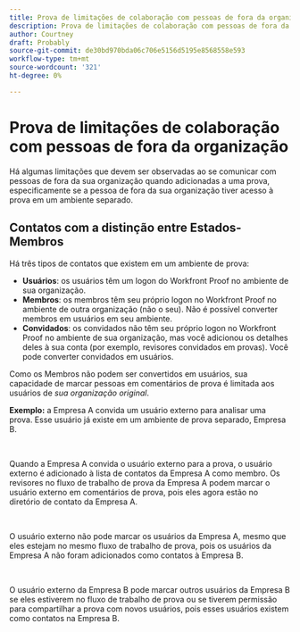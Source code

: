 ```yaml
---
title: Prova de limitações de colaboração com pessoas de fora da organização
description: Prova de limitações de colaboração com pessoas de fora da organização
author: Courtney
draft: Probably
source-git-commit: de30bd970bda06c706e5156d5195e8568558e593
workflow-type: tm+mt
source-wordcount: '321'
ht-degree: 0%

---
```


# Prova de limitações de colaboração com pessoas de fora da organização

Há algumas limitações que devem ser observadas ao se comunicar com pessoas de fora da sua organização quando adicionadas a uma prova, especificamente se a pessoa de fora da sua organização tiver acesso à prova em um ambiente separado.

## Contatos com a distinção entre Estados-Membros

Há três tipos de contatos que existem em um ambiente de prova:

* **Usuários**: os usuários têm um logon do Workfront Proof no ambiente de sua organização.
* **Membros**: os membros têm seu próprio logon no Workfront Proof no ambiente de outra organização (não o seu). Não é possível converter membros em usuários em seu ambiente.
* **Convidados**: os convidados não têm seu próprio logon no Workfront Proof no ambiente de sua organização, mas você adicionou os detalhes deles à sua conta (por exemplo, revisores convidados em provas). Você pode converter convidados em usuários.

Como os Membros não podem ser convertidos em usuários, sua capacidade de marcar pessoas em comentários de prova é limitada aos usuários de *sua organização original*.

**Exemplo:** a Empresa A convida um usuário externo para analisar uma prova. Esse usuário já existe em um ambiente de prova separado, Empresa B.

 

Quando a Empresa A convida o usuário externo para a prova, o usuário externo é adicionado à lista de contatos da Empresa A como membro. Os revisores no fluxo de trabalho de prova da Empresa A podem marcar o usuário externo em comentários de prova, pois eles agora estão no diretório de contato da Empresa A.

 

O usuário externo não pode marcar os usuários da Empresa A, mesmo que eles estejam no mesmo fluxo de trabalho de prova, pois os usuários da Empresa A não foram adicionados como contatos à Empresa B.

 

O usuário externo da Empresa B pode marcar outros usuários da Empresa B se eles estiverem no fluxo de trabalho de prova ou se tiverem permissão para compartilhar a prova com novos usuários, pois esses usuários existem como contatos na Empresa B.
